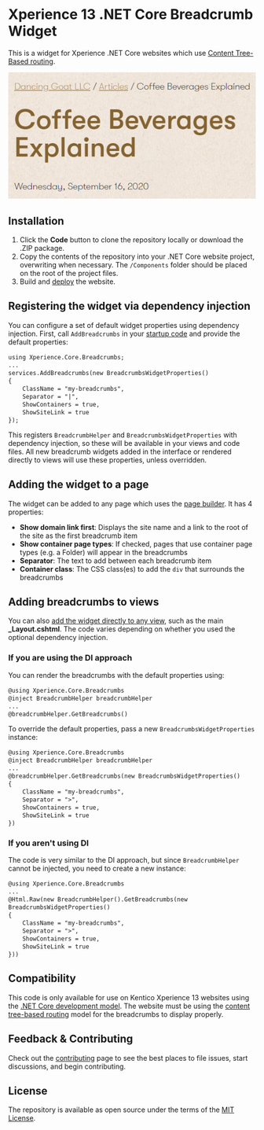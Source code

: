 # Xperience 13 .NET Core Breadcrumb Widget

This is a widget for Xperience .NET Core websites which use [Content Tree-Based routing](https://docs.xperience.io/developing-websites/implementing-routing/content-tree-based-routing).

![screenshot](screenshot.png)

## Installation

1. Click the **Code** button to clone the repository locally or download the .ZIP package.
2. Copy the contents of the repository into your .NET Core website project, overwriting when necessary. The `/Components` folder should be placed on the root of the project files.
3. Build and [deploy](https://docs.xperience.io/developing-websites/developing-xperience-applications-using-asp-net-core/deploying-and-hosting-asp-net-core-applications) the website.

## Registering the widget via dependency injection

You can configure a set of default widget properties using dependency injection. First, call `AddBreadcrumbs` in your [startup code](https://docs.xperience.io/developing-websites/developing-xperience-applications-using-asp-net-core/starting-with-asp-net-core-development#StartingwithASP.NETCoredevelopment-Configuringapplicationstartup) and provide the default properties:

```
using Xperience.Core.Breadcrumbs;
...
services.AddBreadcrumbs(new BreadcrumbsWidgetProperties()
{
    ClassName = "my-breadcrumbs",
    Separator = "|",
    ShowContainers = true,
    ShowSiteLink = true
});
```

This registers `BreadcrumbHelper` and `BreadcrumbsWidgetProperties` with dependency injection, so these will be available in your views and code files. All new breadcrumb widgets added in the interface or rendered directly to views will use these properties, unless overridden.


## Adding the widget to a page

The widget can be added to any page which uses the [page builder](https://docs.xperience.io/developing-websites/page-builder-development/creating-pages-with-editable-areas). It has 4 properties:

- **Show domain link first**: Displays the site name and a link to the root of the site as the first breadcrumb item
- **Show container page types**: If checked, pages that use container page types (e.g. a Folder) will appear in the breadcrumbs
- **Separator**: The text to add between each breadcrumb item
- **Container class**: The CSS class(es) to add the `div` that surrounds the breadcrumbs

## Adding breadcrumbs to views

You can also [add the widget directly to any view](https://docs.xperience.io/developing-websites/developing-xperience-applications-using-asp-net-core/page-builder-development-in-asp-net-core/rendering-widgets-directly-in-asp-net-core), such as the main **_Layout.cshtml**. The code varies depending on whether you used the optional dependency injection.

### If you are using the DI approach

You can render the breadcrumbs with the default properties using:

```
@using Xperience.Core.Breadcrumbs
@inject BreadcrumbHelper breadcrumbHelper
...
@breadcrumbHelper.GetBreadcrumbs()
```

To override the default properties, pass a new `BreadcrumbsWidgetProperties` instance:

```
@using Xperience.Core.Breadcrumbs
@inject BreadcrumbHelper breadcrumbHelper
...
@breadcrumbHelper.GetBreadcrumbs(new BreadcrumbsWidgetProperties()
{
    ClassName = "my-breadcrumbs",
    Separator = ">",
    ShowContainers = true,
    ShowSiteLink = true
})
```

### If you aren't using DI

The code is very similar to the DI approach, but since `BreadcrumbHelper` cannot be injected, you need to create a new instance:

```
@using Xperience.Core.Breadcrumbs
...
@Html.Raw(new BreadcrumbHelper().GetBreadcrumbs(new BreadcrumbsWidgetProperties()
{
    ClassName = "my-breadcrumbs",
    Separator = ">",
    ShowContainers = true,
    ShowSiteLink = true
}))
```

## Compatibility

This code is only available for use on Kentico Xperience 13 websites using the [.NET Core development model](https://docs.xperience.io/developing-websites/developing-xperience-applications-using-asp-net-core). The website must be using the [content tree-based routing](https://docs.xperience.io/developing-websites/implementing-routing/content-tree-based-routing) model for the breadcrumbs to display properly.

## Feedback & Contributing

Check out the [contributing](https://github.com/kentico-ericd/xperience-core-breadcrumbs/blob/master/CONTRIBUTING.md) page to see the best places to file issues, start discussions, and begin contributing.

## License

The repository is available as open source under the terms of the [MIT License](https://opensource.org/licenses/MIT).
